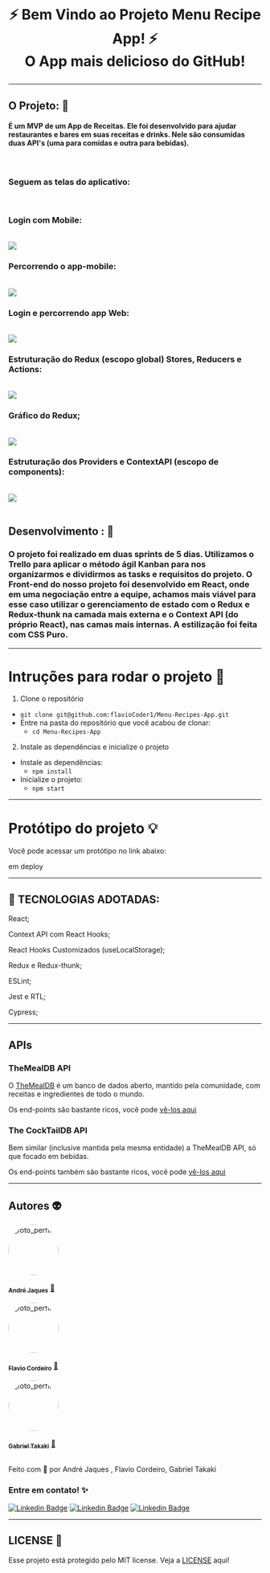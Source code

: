 # <p align=center> :zap: Bem Vindo ao Projeto Menu Recipe App! :zap: <br> O App mais delicioso do GitHub! </p>


---

## O Projeto:  :apple:

#### É um MVP de um App de Receitas. Ele foi desenvolvido para ajudar restaurantes e bares em suas receitas e drinks. Nele são consumidas duas API's (uma para comidas e outra para bebidas). 

<br/>

### Seguem as telas do aplicativo:

<br/>

### Login com Mobile:

<br/>

<img src="preview/01-mobileStart.gif">

<br/>

### Percorrendo o app-mobile:

<br/>

<img src="preview/02-mobileThrough.gif">

<br/>

### Login e percorrendo app Web:

<br/>

<img src="preview/03-webStart.gif">

<br/>

### Estruturação do Redux (escopo global) Stores, Reducers e Actions:

<br/>

<img src="preview/reduxStore.gif">

<br/>

### Gráfico do Redux;

<br/>

<img src="preview/reduxChart.gif">

<br/>

### Estruturação dos Providers e ContextAPI (escopo de components):

<br/>

<img src="preview/contextAndProviders.gif">

<br/>
<br/>

## Desenvolvimento :  :pencil:

### O projeto foi realizado em duas sprints de 5 dias. Utilizamos o Trello para aplicar o método ágil Kanban para nos organizarmos e dividirmos as tasks e requisitos do projeto. O Front-end do nosso projeto foi desenvolvido em React, onde em uma negociação entre a equipe, achamos mais viável para esse caso utilizar o gerenciamento de estado com o Redux e Redux-thunk na camada mais externa e o Context API (do próprio React), nas camas mais internas. A estilização foi feita com CSS Puro.

---

# Intruções para rodar o projeto  :pencil:

1. Clone o repositório
  * `git clone git@github.com:flavioCoder1/Menu-Recipes-App.git`
  * Entre na pasta do repositório que você acabou de clonar:
    * `cd Menu-Recipes-App`

2. Instale as dependências e inicialize o projeto
  * Instale as dependências:
    * `npm install`
  * Inicialize o projeto:
    * `npm start`

---

# Protótipo do projeto :bulb:

Você pode acessar um protótipo no link abaixo:

em deploy

---

## :rocket: TECNOLOGIAS ADOTADAS:

React;

Context API com React Hooks; 

React Hooks Customizados (useLocalStorage);

Redux e Redux-thunk;

ESLint;

Jest e RTL;

Cypress;

---

## APIs

### TheMealDB API

O [TheMealDB](https://www.themealdb.com/) é um banco de dados aberto, mantido pela comunidade, com receitas e ingredientes de todo o mundo.

Os end-points são bastante ricos, você pode [vê-los aqui](https://www.themealdb.com/api.php)

### The CockTailDB API

Bem similar (inclusive mantida pela mesma entidade) a TheMealDB API, só que focado em bebidas.

Os end-points também são bastante ricos, você pode [vê-los aqui](https://www.thecocktaildb.com/api.php)

---

## Autores  :alien:


<a href="https://github.com/andrejaques">
 <img style="border-radius: 50%;" src="https://avatars.githubusercontent.com/u/7872342?v=4" width="100px;" alt="foto_perfil"/>
 <br/>
 <br/>
 <sub><b>André Jaques</b></sub></a> <a href="https://github.com/andrejaques">
 🚀
</a> 

 <br/> 
 <br/> 
 <a href="https://github.com/flavioCoder1">
 <img style="border-radius: 50%;" src="https://avatars.githubusercontent.com/u/78191084?v=4" width="100px;" alt="foto_perfil"/>
 <br />
 <br />
 <sub><b>Flavio Cordeiro</b></sub></a> <a href="https://github.com/flavioCoder1">
 🚀
</a>

 <br/>
 <br/>
 <a href="https://github.com/GabrielTakaki">
 <img style="border-radius: 50%;" src="https://avatars.githubusercontent.com/u/82051093?v=4" width="100px;" alt="foto_perfil"/>
 <br/>
 <br/>
 <sub><b>Gabriel Takaki</b></sub></a> <a href="https://github.com/GabrielTakaki">
    🚀
</a>
<br/>
<br/>

Feito com :green_heart: por André Jaques , Flavio Cordeiro, Gabriel Takaki  

### Entre em contato! :sparkles:

[![Linkedin Badge](https://img.shields.io/badge/-Flavio-blue?style=flat-square&logo=Linkedin&logoColor=white&link=https://www.linkedin.com/in/andrejaques/)](https://www.linkedin.com/in/andrejaques/) 
[![Linkedin Badge](https://img.shields.io/badge/-André-blue?style=flat-square&logo=Linkedin&logoColor=white&link=https://www.linkedin.com/in/flavio-cordeiro/)](https://www.linkedin.com/in/flavio-cordeiro/) 
[![Linkedin Badge](https://img.shields.io/badge/-Gabriel-blue?style=flat-square&logo=Linkedin&logoColor=white&link=https://www.linkedin.com/in/gabriel-takaki-junkes-ab5591205/)](https://www.linkedin.com/in/gabriel-takaki-junkes-ab5591205/)

---

## LICENSE  :pencil:

Esse projeto está protegido pelo MIT license. Veja a <a href="https://github.com/git/git-scm.com/blob/main/MIT-LICENSE.txt">LICENSE</a> aqui!
